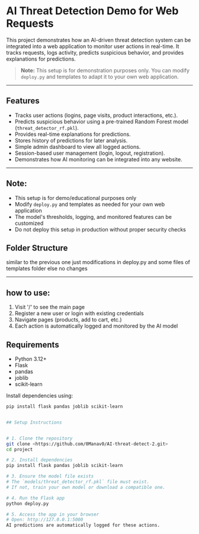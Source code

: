 # AI Threat Detection Demo for Web Requests

This project demonstrates how an AI-driven threat detection system can be integrated into a web application to monitor user actions in real-time. It tracks requests, logs activity, predicts suspicious behavior, and provides explanations for predictions.

> **Note:** This setup is for demonstration purposes only. You can modify `deploy.py` and templates to adapt it to your own web application.

---

## Features

- Tracks user actions (logins, page visits, product interactions, etc.).
- Predicts suspicious behavior using a pre-trained Random Forest model (`threat_detector_rf.pkl`).
- Provides real-time explanations for predictions.
- Stores history of predictions for later analysis.
- Simple admin dashboard to view all logged actions.
- Session-based user management (login, logout, registration).
- Demonstrates how AI monitoring can be integrated into any website.

---

## Note:
 - This setup is for demo/educational purposes only
 - Modify `deploy.py` and templates as needed for your own web application
 - The model's thresholds, logging, and monitored features can be customized
 - Do not deploy this setup in production without proper security checks


## Folder Structure
similar to the previous one just modifications in deploy.py and some files of templates folder else no changes

---

## how to use:
 1. Visit '/' to see the main page
 2. Register a new user or login with existing credentials
 3. Navigate pages (products, add to cart, etc.)
 4. Each action is automatically logged and monitored by the AI model

## Requirements

- Python 3.12+
- Flask
- pandas
- joblib
- scikit-learn

Install dependencies using:
```bash
pip install flask pandas joblib scikit-learn


## Setup Instructions


# 1. Clone the repository
git clone <https://github.com/0Manav0/AI-threat-detect-2.git>
cd project

# 2. Install dependencies
pip install flask pandas joblib scikit-learn

# 3. Ensure the model file exists
# The `models/threat_detector_rf.pkl` file must exist.
# If not, train your own model or download a compatible one.

# 4. Run the Flask app
python deploy.py

# 5. Access the app in your browser
# Open: http://127.0.0.1:5000
AI predictions are automatically logged for these actions.
